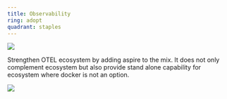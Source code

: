 ```yaml
---
title: Observability
ring: adopt
quadrant: staples
---
```


[![](https://img.shields.io/badge/aspire-ef8d22?logo=hackthebox&logoColor=000&style=flat)](https://aspiredashboard.com/)

Strengthen OTEL ecosystem by adding aspire to the mix. It does not only complement ecosystem but also provide stand alone capability for ecosystem where docker is not an option. 

![](/img/2024-03-22/aspire.png)
